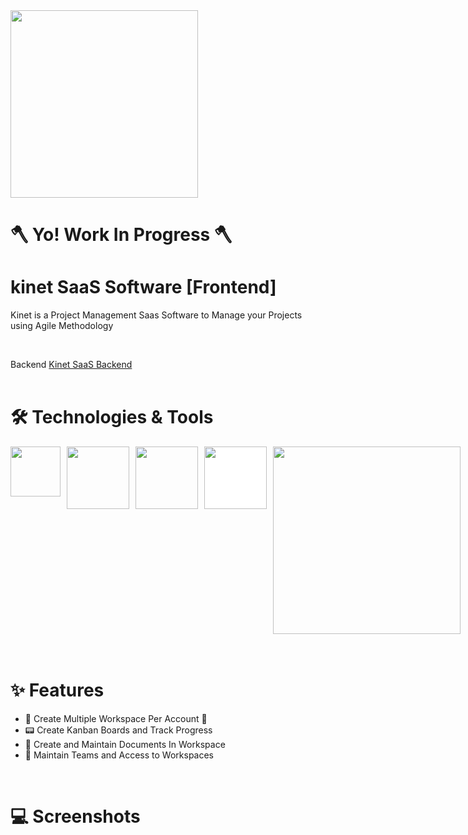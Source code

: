 <img src="https://45218278.fs1.hubspotusercontent-na1.net/hubfs/45218278/kinetLogoWhite.svg" width="300" >

# **🪓 Yo! Work In Progress 🪓**
# **kinet SaaS Software [Frontend]**
  Kinet is a Project Management Saas Software to Manage your Projects using Agile Methodology

<br />

Backend [Kinet SaaS Backend]()
<br />
<br />


# **🛠️ Technologies & Tools**

<!-- ### **Authentication** <br/> -->

<div style="display: flex; width: 100%; gap: 10px">
<img src="https://cdn.worldvectorlogo.com/logos/react-1.svg" width="80">

<img src="https://detectify.com/assets/resources/case_studies/casestudy_auto0.png" width="100">

<img src="https://encrypted-tbn0.gstatic.com/images?q=tbn:ANd9GcR7fXKzEeRYdemN8VgBez0Kc8mmDxJoqtylN04yfNYHSDDohmJTS-2Fwa5_tIdPqsL1qyY&usqp=CAU" width="100">

<img src="https://miro.medium.com/v2/resize:fit:500/1*tOI6UC5EaS2fPItCesI-AQ.png" width="100" style="background-color: #fff;">

<img src="https://lucide.dev/library-logos/shadcn-ui-light.svg" width="300">
</div>



<br />
<br />

# **✨ Features**

- 🌈 Create Multiple Workspace Per Account 🥳
- 📟 Create Kanban Boards and Track Progress
- 📄 Create and Maintain Documents In Workspace
- 👥 Maintain Teams and Access to Workspaces

<br />

# **💻 Screenshots**
